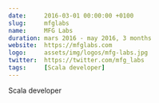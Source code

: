 ```yaml
---
date:     2016-03-01 00:00:00 +0100
slug:     mfglabs
name:     MFG Labs
duration: mars 2016 - may 2016, 3 months
website:  https://mfglabs.com
logo:     assets/img/logos/mfg-labs.jpg
twitter:  https://twitter.com/mfg_labs
tags:     [Scala developer]
---
```


Scala developer
